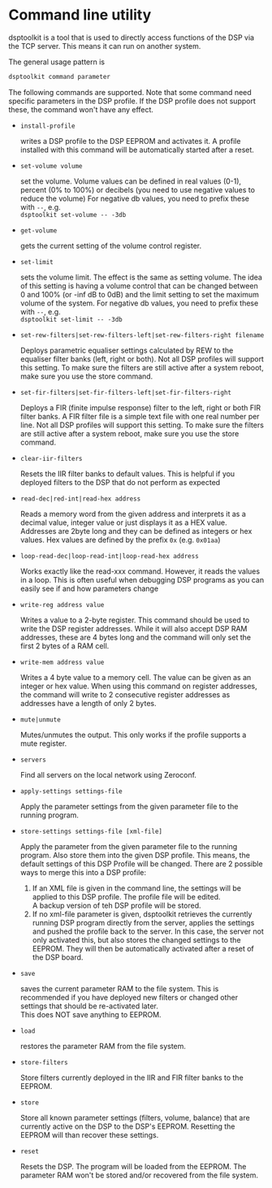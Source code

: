 Command line utility
====================

dsptoolkit is a tool that is used to directly access functions of the DSP via the TCP server. This means it can run on another system.

The general usage pattern is

```bash
dsptoolkit command parameter
```

The following commands are supported. Note that some command need specific parameters in the DSP profile. If the DSP profile does not support these, the command won't have any effect.

* `install-profile`

  writes a DSP profile to the DSP EEPROM and activates it. A profile installed with this command will be automatically started after a reset.
  
* `set-volume volume`

  set the volume. Volume values can be defined in real values (0-1), percent (0% to 100%) or decibels (you need to use negative values to reduce the volume)
  For negative db values, you need to prefix these with `--`, e.g.  
    `dsptoolkit set-volume -- -3db`

* `get-volume`

  gets the current setting of the volume control register.

* `set-limit`

  sets the volume limit. The effect is the same as setting volume. The idea of this setting is having a volume control that can be changed between 0 and 100% (or -inf dB to 0dB) and the limit setting to set the maximum volume of the system.
  For negative db values, you need to prefix these with `--`, e.g.  
    `dsptoolkit set-limit -- -3db`

* `set-rew-filters|set-rew-filters-left|set-rew-filters-right filename`

  Deploys parametric equaliser settings calculated by REW to the equaliser filter banks (left, right or both).
  Not all DSP profiles will support this setting.
  To make sure the filters are still active after a system reboot, make sure you use the store command.

* `set-fir-filters|set-fir-filters-left|set-fir-filters-right`

  Deploys a FIR (finite impulse response) filter to the left, right or both FIR filter banks.
  A FIR filter file is a simple text file with one real number per line.
  Not all DSP profiles will support this setting.
  To make sure the filters are still active after a system reboot, make sure you use the store command.

* `clear-iir-filters`

  Resets the IIR filter banks to default values. This is helpful if you deployed filters to the DSP that do not perform as expected

* `read-dec|red-int|read-hex address`

  Reads a memory word from the given address and interprets it as a decimal value, integer value or just displays it as a HEX value.
  Addresses are 2byte long and they can be defined as integers or hex values.
  Hex values are defined by the prefix `0x` (e.g. `0x01aa`)

* `loop-read-dec|loop-read-int|loop-read-hex address`
  
  Works exactly like the read-xxx command. However, it reads the values in a loop. This is often useful when debugging DSP programs as you can easily see if and how parameters change

* `write-reg address value`

  Writes a value to a 2-byte register. This command should be used to write the DSP register addresses. While it will also accept DSP RAM addresses, these are 4 bytes long and the command will only set the first 2 bytes of a RAM cell.

* `write-mem address value`

  Writes a 4 byte value to a memory cell.
  The value can be given as an integer or hex value.
  When using this command on register addresses, the command will write to 2 consecutive register addresses as addresses have a length of only 2 bytes.
  
* `mute|unmute`

  Mutes/unmutes the output. This only works if the profile supports a mute register.

* `servers`

  Find all servers on the local network using Zeroconf.
  
* `apply-settings settings-file`

  Apply the parameter settings from the given parameter file to the running program.
  
* `store-settings settings-file [xml-file]`

  Apply the parameter from the given parameter file to the running program. Also store them into the given DSP profile.
  This means, the default settings of this DSP Profile will be changed.
  There are 2 possible ways to merge this into a DSP profile:
  1. If an XML file is given in the command line, the settings will be applied to this DSP profile. The profile file will be edited.  
     A backup version of teh DSP profile will be stored.
  2. If no xml-file parameter is given, dsptoolkit retrieves the currently running DSP program directly from the server, applies the settings and pushed the profile back to the server. In this case, the server not only activated this, but also stores the changed settings to the EEPROM. They will then be automatically activated after a reset of the DSP board.

* `save`

  saves the current parameter RAM to the file system. This is recommended if you have deployed new filters or changed other settings that should be re-activated later.  
  This does NOT save anything to EEPROM.

* `load`

  restores the parameter RAM from the file system.

* `store-filters`

  Store filters currently deployed in the IIR and FIR filter banks to the EEPROM.
  
* `store`

  Store all known parameter settings (filters, volume, balance) that are currently active on the DSP to the DSP's EEPROM.
  Resetting the EEPROM will than recover these settings.
  
* `reset`

  Resets the DSP. The program will be loaded from the EEPROM. The parameter RAM won't be stored and/or recovered from the file system.
